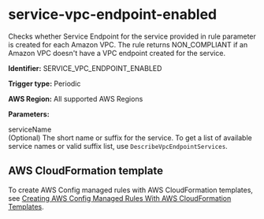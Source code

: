 # service\-vpc\-endpoint\-enabled<a name="service-vpc-endpoint-enabled"></a>

Checks whether Service Endpoint for the service provided in rule parameter is created for each Amazon VPC\. The rule returns NON\_COMPLIANT if an Amazon VPC doesn't have a VPC endpoint created for the service\.

**Identifier:** SERVICE\_VPC\_ENDPOINT\_ENABLED

**Trigger type:** Periodic

**AWS Region:** All supported AWS Regions 

**Parameters:**

serviceName  
\(Optional\) The short name or suffix for the service\. To get a list of available service names or valid suffix list, use `DescribeVpcEndpointServices`\. 

## AWS CloudFormation template<a name="w24aac11c29c17d319c15"></a>

To create AWS Config managed rules with AWS CloudFormation templates, see [Creating AWS Config Managed Rules With AWS CloudFormation Templates](aws-config-managed-rules-cloudformation-templates.md)\.